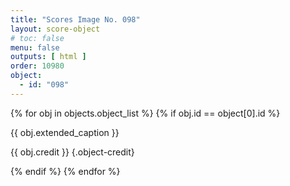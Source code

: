 ```yaml
---
title: "Scores Image No. 098"
layout: score-object
# toc: false
menu: false
outputs: [ html ]
order: 10980
object:
  - id: "098"
---
```


{% for obj in objects.object_list %}
{% if obj.id == object[0].id %}

{{ obj.extended_caption }}

{{ obj.credit }} {.object-credit}

{% endif %}
{% endfor %}
